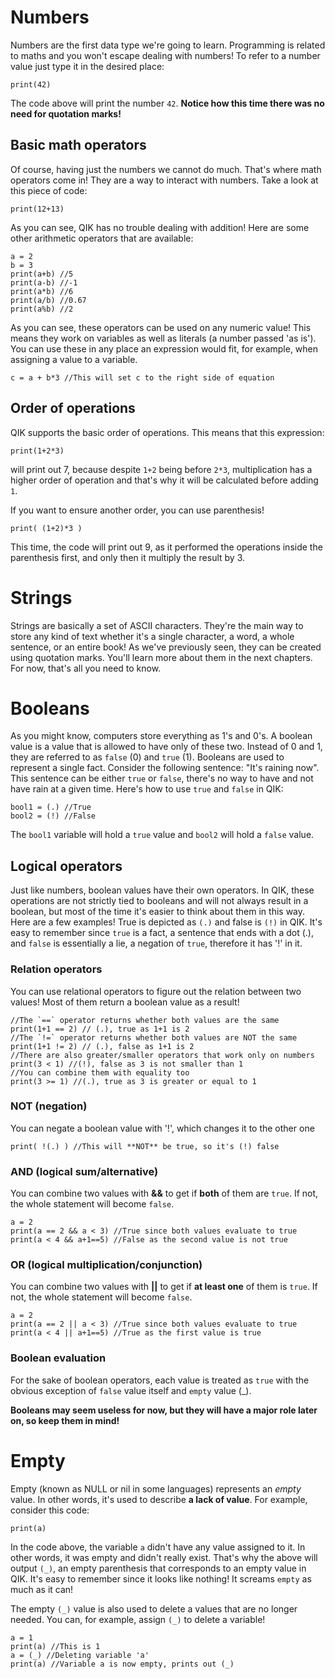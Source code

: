 # Numbers
Numbers are the first data type we're going to learn. Programming is related to maths and you won't escape dealing with numbers!
To refer to a number value just type it in the desired place:
```qik
print(42)
```
The code above will print the number `42`. **Notice how this time there was no need for quotation marks!**

##  Basic math operators
Of course, having just the numbers we cannot do much. That's where math operators come in! They are a way to interact with numbers. Take a look at this piece of code:
```qik
print(12+13)
```
As you can see, QIK has no trouble dealing with addition! Here are some other arithmetic operators that are available:
```qik
a = 2
b = 3
print(a+b) //5
print(a-b) //-1
print(a*b) //6
print(a/b) //0.67
print(a%b) //2
```
As you can see, these operators can be used on any numeric value! This means they work on variables as well as literals (a number passed 'as is'). You can use these in any place an expression would fit, for example, when assigning a value to a variable.
```qik
c = a + b*3 //This will set c to the right side of equation
```

##  Order of operations
QIK supports the basic order of operations. This means that this expression:
```QIK
print(1+2*3)
```
will print out 7, because despite `1+2` being before `2*3`, multiplication has a higher order of operation and that's why it will be calculated before adding `1`.

If you want to ensure another order, you can use parenthesis!
```qik
print( (1+2)*3 )
```
This time, the code will print out 9, as it performed the operations inside the parenthesis first, and only then it multiply the result by 3.

# Strings
Strings are basically a set of ASCII characters. They're the main way to store any kind of text whether it's a single character, a word, a whole sentence, or an entire book! As we've previously seen, they can be created using quotation marks. You'll learn more about them in the next chapters. For now, that's all you need to know.

# Booleans
As you might know, computers store everything as 1's and 0's. A boolean value is a value that is allowed to have only of these two. Instead of 0 and 1, they are referred to as `false` (0) and `true` (1).
Booleans are used to represent a single fact. Consider the following sentence: "It's raining now". This sentence can be either `true` or `false`, there's no way to have and not have rain at a given time. Here's how to use `true` and `false` in QIK:
```qik
bool1 = (.) //True
bool2 = (!) //False
```
The `bool1` variable will hold a `true` value and `bool2` will hold a `false` value.

## Logical operators
Just like numbers, boolean values have their own operators. In QIK, these operations are not strictly tied to booleans and will not always result in a boolean, but most of the time it's easier to think about them in this way. Here are a few examples!
True is depicted as `(.)` and false is `(!)` in QIK. It's easy to remember since `true` is a fact, a sentence that ends with a dot (.), and `false` is essentially a lie, a negation of `true`, therefore it has '!' in it.

### Relation operators
You can use relational operators to figure out the relation between two values! Most of them return a boolean value as a result!
```qik
//The `==` operator returns whether both values are the same
print(1+1 == 2) // (.), true as 1+1 is 2
//The `!=` operator returns whether both values are NOT the same
print(1+1 != 2) // (.), false as 1+1 is 2
//There are also greater/smaller operators that work only on numbers
print(3 < 1) //(!), false as 3 is not smaller than 1
//You can combine them with equality too
print(3 >= 1) //(.), true as 3 is greater or equal to 1
```

### NOT (negation)
You can negate a boolean value with '!', which changes it to the other one
```qik
print( !(.) ) //This will **NOT** be true, so it's (!) false
```

### AND (logical sum/alternative)
You can combine two values with **&&** to get if **both** of them are `true`. If not, the whole statement will become `false`.
```qik
a = 2
print(a == 2 && a < 3) //True since both values evaluate to true
print(a < 4 && a+1==5) //False as the second value is not true
```

### OR (logical multiplication/conjunction)
You can combine two values with **||** to get if **at least one** of them is `true`. If not, the whole statement will become `false`.
```qik
a = 2
print(a == 2 || a < 3) //True since both values evaluate to true
print(a < 4 || a+1==5) //True as the first value is true
```

### Boolean evaluation
For the sake of boolean operators, each value is treated as `true` with the obvious exception of `false` value itself and `empty` value (_).

**Booleans may seem useless for now, but they will have a major role later on, so keep them in mind!**

# Empty
Empty (known as NULL or nil in some languages) represents an *empty* value. In other words, it's used to describe **a lack of value**.
For example, consider this code:
```
print(a)
```
In the code above, the variable `a` didn't have any value assigned to it. In other words, it was empty and didn't really exist. That's why the above will output `(_)`, an empty parenthesis that corresponds to an empty value in QIK. It's easy to remember since it looks like nothing! It screams `empty` as much as it can!

The empty `(_)` value is also used to delete a values that are no longer needed. You can, for example, assign `(_)` to delete a variable!
```qik
a = 1
print(a) //This is 1
a = (_) //Deleting variable 'a'
print(a) //Variable a is now empty, prints out (_)
```
